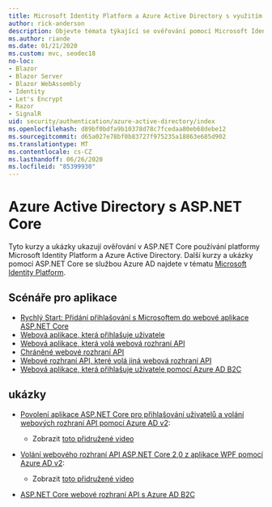 ```yaml
---
title: Microsoft Identity Platform a Azure Active Directory s využitím ASP.NET Core
author: rick-anderson
description: Objevte témata týkající se ověřování pomocí Microsoft Identity Platform Azure Active Directory pro webové aplikace a rozhraní API v ASP.NET Core.
ms.author: riande
ms.date: 01/21/2020
ms.custom: mvc, seodec18
no-loc:
- Blazor
- Blazor Server
- Blazor WebAssembly
- Identity
- Let's Encrypt
- Razor
- SignalR
uid: security/authentication/azure-active-directory/index
ms.openlocfilehash: d89bf0bdfa9b10378d78c7fcedaa80eb68debe12
ms.sourcegitcommit: d65a027e78bf0b83727f975235a18863e685d902
ms.translationtype: MT
ms.contentlocale: cs-CZ
ms.lasthandoff: 06/26/2020
ms.locfileid: "85399930"
---
```

# <a name="azure-active-directory-with-aspnet-core"></a>Azure Active Directory s ASP.NET Core

Tyto kurzy a ukázky ukazují ověřování v ASP.NET Core používání platformy Microsoft Identity Platform a Azure Active Directory. Další kurzy a ukázky pomocí ASP.NET Core se službou Azure AD najdete v tématu [Microsoft Identity Platform](/azure/active-directory/develop/).

## <a name="application-scenarios"></a>Scénáře pro aplikace

* [Rychlý Start: Přidání přihlašování s Microsoftem do webové aplikace ASP.NET Core](/azure/active-directory/develop/quickstart-v2-aspnet-core-webapp)
* [Webová aplikace, která přihlašuje uživatele](/azure/active-directory/develop/scenario-web-app-sign-user-overview?tabs=aspnetcore)
* [Webová aplikace, která volá webová rozhraní API](/azure/active-directory/develop/scenario-web-app-call-api-overview)
* [Chráněné webové rozhraní API](/azure/active-directory/develop/scenario-protected-web-api-overview)
* [Webové rozhraní API, které volá jiná webová rozhraní API](/azure/active-directory/develop/scenario-web-api-call-api-overview)
* [Webová aplikace, která přihlašuje uživatele pomocí Azure AD B2C](xref:security/authentication/azure-ad-b2c)

## <a name="samples"></a>ukázky

* [Povolení aplikace ASP.NET Core pro přihlašování uživatelů a volání webových rozhraní API pomocí Azure AD v2](/samples/azure-samples/active-directory-aspnetcore-webapp-openidconnect-v2/enable-webapp-signin/): 
  * Zobrazit [toto přidružené video](https://channel9.msdn.com/Events/Build/2018/THR5001)

* [Volání webového rozhraní API ASP.NET Core 2,0 z aplikace WPF pomocí Azure AD v2](/samples/azure-samples/active-directory-dotnet-native-aspnetcore-v2/calling-an-aspnet-core-web-api-from-a-wpf-application-using-azure-ad-v2/): 
  * Zobrazit [toto přidružené video](https://channel9.msdn.com/Events/Build/2018/THR5000)

* [ASP.NET Core webové rozhraní API s Azure AD B2C](https://azure.microsoft.com/resources/samples/active-directory-b2c-dotnetcore-webapi/)
